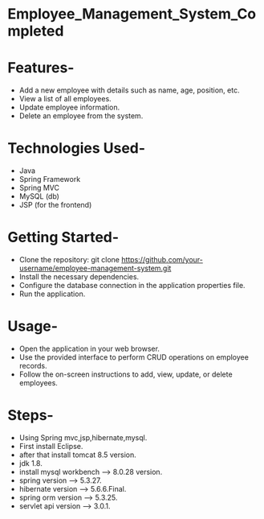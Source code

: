 # Employee_Management_System_Completed

# Features-
   * Add a new employee with details such as name, age, position, etc.
   * View a list of all employees.
   * Update employee information.
   * Delete an employee from the system.

# Technologies Used-

   * Java
   * Spring Framework
   * Spring MVC
   * MySQL (db)
   * JSP (for the frontend)

# Getting Started-

   * Clone the repository: git clone https://github.com/your-username/employee-management-system.git
   * Install the necessary dependencies.
   * Configure the database connection in the application properties file.
   * Run the application.

# Usage-

   * Open the application in your web browser.
   * Use the provided interface to perform CRUD operations on employee records.
   * Follow the on-screen instructions to add, view, update, or delete employees.

# Steps-   

* Using Spring mvc,jsp,hibernate,mysql.
* First install Eclipse.
* after that install tomcat 8.5 version.
* jdk 1.8.
* install mysql workbench --> 8.0.28 version.
* spring version --> 5.3.27.
* hibernate version --> 5.6.6.Final.
* spring orm version --> 5.3.25.
* servlet api version --> 3.0.1.
 

